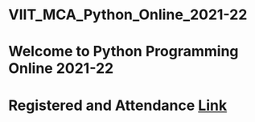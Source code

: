 # VIIT_MCA_Python_Online_2021-22

# Welcome to Python Programming Online 2021-22

# Registered and Attendance [Link](https://docs.google.com/spreadsheets/d/1tuldI4oUhrmG1-fsMyJ_-2WWdRSNYg3J7BM0PiXljtY/edit?usp=sharing)
